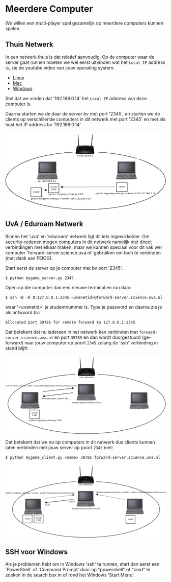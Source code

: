 # Meerdere Computer

We willen een multi-player spel gezamelijk op meerdere computers
kunnen spelen.

## Thuis Netwerk

In een netwerk thuis is dat relatief aanvoudig. Op de computer waar de
server gaat runnen moeten we wel eerst uitvinden wat het `Local IP`
address is, zie de youtube video van jouw operating system:

- [Linux](https://youtu.be/gaIYP4TZfHI)
- [Mac](https://youtu.be/Ak5zlPENi1s)
- [Windows](https://youtu.be/U181eofiomU)

Stel dat we vinden dat '192.168.0.14' het `Local IP` address van deze
computer is.

Daarna starten we de daar de server bv met port '2345', en starten we
de clients op verschillende computers in dit netwerk met port '2345'
en met als host het IP address bv '192.168.0.14'

![connect_home.png](connect_home.png)

## UvA / Eduroam Netwerk

Binnen het 'uva' en 'eduroam' netwerk ligt dit iets
ingewikkelder. Om security-redenen mogen computers in dit netwerk
namelijk niet direct verbindingen met elkaar maken, maar we kunnen
speciaal voor dit vak wel computer 'forward-server.science.uva.nl'
gebruiken om toch te verbinden (met dank aan FEIOG).

Start eerst de server op je computer met bv port '2345'.

```
$ python mygame_server.py 2345
```

Open op die computer dan een nieuwe terminal en run daar:

```
$ ssh -N -R 0:127.0.0.1:2345 <uvanetid>@forward-server.science.uva.nl
```

waar '\<uvanetid\>' je studentnummer is. Type je password en daarna zie
je als antwoord bv:

```
Allocated port 39785 for remote forward to 127.0.0.1:2345
```

Dat betekent dat nu iedereen in het netwerk kan verbinden met
`forward-server.science.uva.nl` en port `39785` en dan wordt
doorgestuurd (ge-forward) naar jouw computer op poort `2345` zolang de
'ssh' verbinding in stand blijft.

![port_forward.png](port_forward.png)

Dat betekent dat we nu op computers in dit netwerk dus clients kunnen
laten verbinden met jouw server op poort `2345` met:

```
$ python mygame_client.py <name> 39785 forward-server.science.uva.nl
```

![connect_eduroam.png](connect_eduroam.png)

## SSH voor Windows

Als je problemen hebt om in Windows 'ssh' te runnen, start dan eerst
een 'PowerShell' of 'Command Prompt' door op "powershell" of "cmd" te
zoeken in de search box in of rond het Windows 'Start Menu'.

